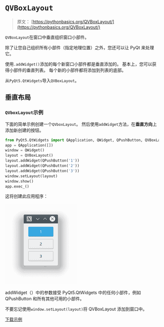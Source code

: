 # `QVBoxLayout`

> 原文： [https://pythonbasics.org/QVBoxLayout/](https://pythonbasics.org/QVBoxLayout/)

`QVBoxLayout`在窗口中垂直组织窗口小部件。

除了让您自己组织所有小部件（指定地理位置）之外，您还可以让 PyQt 来处理它。

使用`.addWidget()`添加的每个新窗口小部件都是垂直添加的。 基本上，您可以获得小部件的垂直列表。 每个新的小部件都将添加到列表的底部。

从`PyQt5.QtWidgets`导入`QVBoxLayout`。




## 垂直布局

### `QVboxLayout`示例

下面的简单示例创建一个`QVboxLayout`。 然后使用`addWidget`方法，在**垂直方向**上添加新创建的按钮。

```py
from PyQt5.QtWidgets import QApplication, QWidget, QPushButton, QVBoxLayout
app = QApplication([])
window = QWidget()
layout = QVBoxLayout()
layout.addWidget(QPushButton('1'))
layout.addWidget(QPushButton('2'))
layout.addWidget(QPushButton('3'))
window.setLayout(layout)
window.show()
app.exec_()

```

这将创建此应用程序：

![pyqt vertical layout](img/0dae36cbf5a5e7f0b1d59b7d66936b89.jpg)

addWidget（）中的参数接受 PyQt5.QtWidgets 中的任何小部件，例如 QPushButton 和所有其他可用的小部件。

不要忘记使用`window.setLayout(layout)`将 QVBoxLayout 添加到窗口中。

[下载示例](https://gum.co/pysqtsamples)